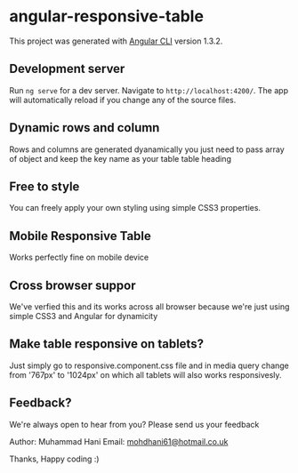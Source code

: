 # angular-responsive-table

This project was generated with [Angular CLI](https://github.com/angular/angular-cli) version 1.3.2.

## Development server

Run `ng serve` for a dev server. Navigate to `http://localhost:4200/`. The app will automatically reload if you change any of the source files.

## Dynamic rows and column
Rows and columns are generated dyanamically you just need to pass array of object and keep the key name as your table table heading

## Free to style
You can freely apply your own styling using simple CSS3 properties.

## Mobile Responsive Table
Works perfectly fine on mobile device 

## Cross browser suppor
We've verfied this and its works across all browser because we're just using simple CSS3 and Angular for dynamicity

## Make table responsive on tablets? 
Just simply go to responsive.component.css file and in media query change from '767px' to '1024px' on which all tablets will also works responsivesly. 

## Feedback?
We're always open to hear from you? Please send us your feedback

Author: Muhammad Hani
Email: mohdhani61@hotmail.co.uk

Thanks, Happy coding :) 
